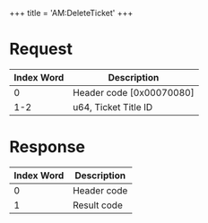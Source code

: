 +++
title = 'AM:DeleteTicket'
+++

# Request

| Index Word | Description                |
|------------|----------------------------|
| 0          | Header code \[0x00070080\] |
| 1-2        | u64, Ticket Title ID       |

# Response

| Index Word | Description |
|------------|-------------|
| 0          | Header code |
| 1          | Result code |
